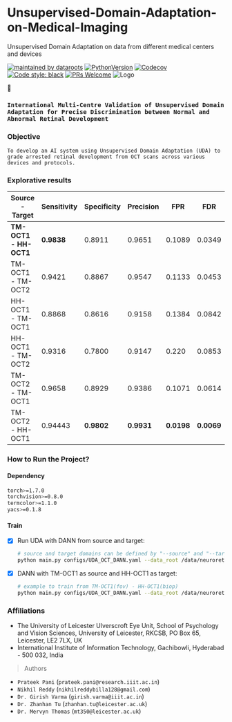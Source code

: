 # Unsupervised-Domain-Adaptation-on-Medical-Imaging
Unsupervised Domain Adaptation on data from different medical centers and devices


[![maintained by dataroots](https://img.shields.io/badge/maintained%20by-dataroots-%2300b189)](https://dataroots.io)
[![PythonVersion](https://img.shields.io/pypi/pyversions/gino_admin)](https://img.shields.io/pypi/pyversions/gino_admin)
[![Codecov](https://codecov.io/github/datarootsio/ml-skeleton-py/badge.svg?branch=master&service=github)](https://github.com/datarootsio/ml-skeleton-py/actions)
[![Code style: black](https://img.shields.io/badge/code%20style-black-000000.svg)](https://github.com/psf/black)
[![PRs Welcome](https://img.shields.io/badge/PRs-welcome-brightgreen.svg?style=flat-square)](http://makeapullrequest.com)
![](https://scontent.fbru1-1.fna.fbcdn.net/v/t1.0-9/94305647_112517570431823_3318660558911176704_o.png?_nc_cat=111&_nc_sid=e3f864&_nc_ohc=-spbrtnzSpQAX_qi7iI&_nc_ht=scontent.fbru1-1.fna&oh=483d147a29972c72dfb588b91d57ac3c&oe=5F99368A "Logo")

🚀

### `International Multi-Centre Validation of Unsupervised Domain Adaptation for Precise Discrimination between Normal and Abnormal Retinal Development`


### Objective

`To develop an AI system using Unsupervised Domain Adaptation (UDA) to grade arrested retinal development from OCT scans across various devices and protocols.`

### Explorative results

| Source - Target   | Sensitivity | Specificity | Precision | FPR    | FDR    | FNR    | F1 score |
|-------------------|-------------|-------------|-----------|--------|--------|--------|----------|
| **TM-OCT1 - HH-OCT1** | **0.9838**   | 0.8911      | 0.9651    | 0.1089 | 0.0349 | 0.0162 | **0.9744** |
| TM-OCT1 - TM-OCT2 | 0.9421      | 0.8867      | 0.9547    | 0.1133 | 0.0453 | 0.0579 | 0.9483   |
| HH-OCT1 - TM-OCT1 | 0.8868      | 0.8616      | 0.9158    | 0.1384 | 0.0842 | 0.1132 | 0.9011   |
| HH-OCT1 - TM-OCT2 | 0.9316      | 0.7800      | 0.9147    | 0.220  | 0.0853 | 0.0684 | 0.9231   |
| TM-OCT2 - TM-OCT1 | 0.9658      | 0.8929      | 0.9386    | 0.1071 | 0.0614 | 0.0342 | 0.952    |
| TM-OCT2 - HH-OCT1 | 0.94443     | **0.9802**   | **0.9931**  | **0.0198** | **0.0069** | 0.0557 | 0.9681   |


### How to Run the Project?

#### Dependency
 
```bash
torch>=1.7.0
torchvision>=0.8.0
termcolor>=1.1.0
yacs>=0.1.8
```
 
#### Train
 
 
- [x] Run UDA with DANN from source and target:
    ```bash
    # source and target domains can be defined by "--source" and "--target"
    python main.py configs/UDA_OCT_DANN.yaml --data_root /data/neuroretinal/UDA/6class --source [fov/biop/ukb] --target [fov/biop/ukb]   --output_root exps
    ```
 
- [x] DANN with TM-OCT1 as source and HH-OCT1 as target:
    ```bash
    # example to train from TM-OCT1(fov) - HH-OCT1(biop)
    python main.py configs/UDA_OCT_DANN.yaml --data_root /data/neuroretinal/UDA/6class --source fov --target biop --output_root exps
    ```




### Affiliations

* The University of Leicester Ulverscroft Eye Unit, School of Psychology and Vision Sciences, University of Leicester, RKCSB, PO Box 65, Leicester, LE2 7LX, UK
* International Institute of Information Technology, Gachibowli, Hyderabad - 500 032, India 
  
> Authors
  * `Prateek Pani` (`prateek.pani@research.iiit.ac.in`)
  * `Nikhil Reddy` (`nikhilreddybilla128@gmail.com`)
  * `Dr. Girish Varma` (`girish.varma@iiit.ac.in`)
  * `Dr. Zhanhan Tu` (`zhanhan.tu@leicester.ac.uk`)
  * `Dr. Mervyn Thomas` (`mt350@leicester.ac.uk`)

